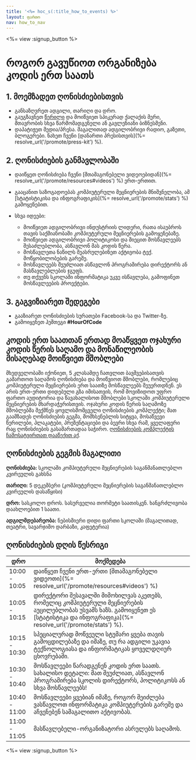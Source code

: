 ```yaml
---
title: '<%= hoc_s(:title_how_to_events) %>'
layout: ფართო
nav: how_to_nav
---
```

<%= view :signup_button %>

# როგორ გავუწიოთ ორგანიზება კოდის ერთ საათს

## 1. მოემზადეთ ღონისძიებისთვის

- განსაზღვრეთ ადგილი, თარიღი და დრო.
- გაუგზავნეთ [წერილი](https://docs.google.com/a/code.org/document/d/1eP41sKW7y0qq_JvkRIgZK8dWYICaGRZ4CCDETXa78wY/edit) და მოიწვიეთ სპიკერად ქალაქის მერი, მთავრობის სხვა წარმომადგენელი ან გავლენიანი ბიზნესმენი.
- დაპატიჟეთ მედია/პრესა. მაგალითად ადგილობრივი რადიო, გაზეთი, ბლოგერები. ნახეთ ჩვენი [დანართი პრესისთვის](%= resolve_url('/promote/press-kit') %).

## 2. ღონისძიების განმავლობაში

- დაიწყეთ ღონისძიება ჩვენი [შთამაგონებელი ვიდეოებიდან](%= resolve_url('/promote/resources#videos') %) ერთ-ერთით.
- გააცანით საზოგადოებას კომპიუტერული მეცნიერების მნიშვნელობა, ამ [სტატისტიკისა და ინფოგრაფიკის](%= resolve_url('/promote/stats') %) გამოყენებით.   
      
    
- სხვა იდეები: 
    - მოიწვიეთ ადგილობრივი ინდუსტრიის ლიდერი, რათა ისაუბროს თავის საქმიანობაში კომპიუტერული მეცნიერების გამოყენებაზე.
    - მოიწვიეთ ადგილობრივი პოლიტიკოსი და მიეცით მოსწავლეებს შესაძლებლობა, ასწავლონ მას კოდის წერა.
    - მოსწავლეთა ნაწილს შეასრულებინეთ აქტივობა ტექ. მოწყობილობების გარეშე.
    - მოსწავლეებს შეუძლიათ ასწავლონ პროგრამირება დირექტორს ან მასწავლებლების ჯგუფს.
    - თუ თქვენს სკოლაში ინფორმატიკა უკვე ისწავლება, გამოფინეთ მოსწავლეების პროექტები.

## 3. გაგვიზიარეთ შედეგები

- გააზიარეთ ღონისძიების სურათები Facebook-სა და Twitter-ზე. 
- გამოიყენეთ ჰეშთეგი **#HourOfCode**

## კოდის ერთ საათთან ერთად მოაწყვეთ ოჯახური კოდის წერის საღამო და მონაწილეობის მისაღებად მოიწვიეთ მშობლები

მხედველობაში იქონიეთ, 5 კლასამდე ჩათვლით ბავშვებისათვის გამართოთ საღამოს ღონისძიება და მოიწვიოთ მშობლები, რომლებიც კომპიუტერული მეცნიერების ერთ საათზე მოსწავლეებს შეუერთდნენ. ეს არის ერთ-ერთი დიდებული გზა იმისათვის, რომ მოვიზიდოთ უფრო ფართო აუდიტორია და წავახალისოთ მშობლები სკოლაში კომპიუტერული მეცნიერების მხარდაჭერისთვის. ოჯახური კოდის წერის საღამოზე მშობლებმა შექმნეს ყოვლისმომცველი ღონისძიების კომპლექტი; მათ გაამზადეს ღონისძიების გეგმა, მომხსენებლის სიტყვა, მოსაწვევი წერილები, პლაკატები, პრეზენტაციები და ბევრი სხვა რამ, ყველაფერი რაც ღონისძიების გასამართადაა საჭირო. [ღონისძიების კომპლექტის ჩამოსატვირთათ დააწექით აქ](http://www.familycodenight.org/DownloadCodeDotOrg.html).

## ღონისძიების გეგმის მაგალითი

**ღონისძიება:** სკოლაში კომპიუტერული მეცნიერების საგანმანათლებლო კვირეულის გახსნა

**თარიღი:** 5 დეკემბერი (კომპიუტერული მეცნიერების საგანმანათლებლო კვირეულის დასაწყისი)

**დრო:** სასკოლო დროს. სასურველია თორმეტი საათისკენ. ხანგრძლივობა დაახლოებით 1 საათი.

**ადგილმდებარეობა:** ნებისმიერი დიდი ფართი სკოლაში (მაგალითად, თეატრი, სავარჯიშო დარბაზი, კაფეტერია)   
  


## ღონისძიების დღის წესრიგი

| დრო           | მოქმედება                                                                                                                                                                         |
| ------------- | --------------------------------------------------------------------------------------------------------------------------------------------------------------------------------- |
| 10:00 - 10:05 | დაიწყეთ ჩვენი ერთ-ერთი [შთამაგონებელი ვიდეოთი](%= resolve_url('/promote/resources#videos') %)                                                                                     |
| 10:05 - 10:15 | დირექტორი შესავალში მიმოხილვას აკეთებს, რომელიც კომპიუტერული მეცნიერების აუცილებლობას უსვამს ხაზს. გამოიყენეთ ეს [სტატისტიკა და ინფოგრაფიკა](%= resolve_url('/promote/stats') %). |
| 10:15 - 10:30 | სპეციალურად მოწვეული სტუმარი ყვება თავის გამოცდილებაზე და იმაზე, თუ რა ადგილი უკავია ტექნოლოგიასა და ინფორმატიკას ყოველდღიურ ცხოვრებაში.                                          |
| 10:30 - 10:40 | მოსწავლეები წარადგენენ კოდის ერთ საათს. სახალისო დეტალი: მათ შეუძლიათ, ასწავლონ პროგრამირება სკოლის დირექტორს, პოლიტიკოსს ან სხვა მოსწავლეებს!                                    |
| 10:40 - 11:00 | მოსწავლეები ყვებიან იმაზე, როგორ შეიძლება ვასწავლოთ ინფორმატიკა კომპიუტერების გარეშე და აჩვენებენ სამაგალითო აქტივობას.                                                           |
| 11:00 - 11:05 | მასწავლებელი-ორგანიზატორი ასრულებს საღამოს.                                                                                                                                       |

<%= view :signup_button %>
